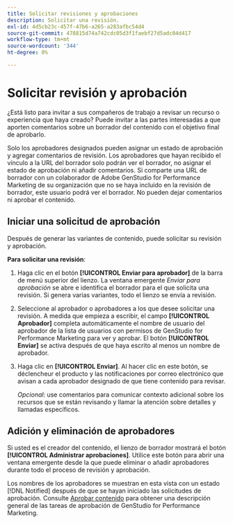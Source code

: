 ```yaml
---
title: Solicitar revisiones y aprobaciones
description: Solicitar una revisión.
exl-id: 4d5cb23c-457f-47b6-a265-a283afbc54d4
source-git-commit: 478815d74a742cdc05d3f1faebf27d5adc04d417
workflow-type: tm+mt
source-wordcount: '344'
ht-degree: 0%

---
```


# Solicitar revisión y aprobación

¿Está listo para invitar a sus compañeros de trabajo a revisar un recurso o experiencia que haya creado? Puede invitar a las partes interesadas a que aporten comentarios sobre un borrador del contenido con el objetivo final de aprobarlo.

Solo los aprobadores designados pueden asignar un estado de aprobación y agregar comentarios de revisión. Los aprobadores que hayan recibido el vínculo a la URL del borrador solo podrán ver el borrador, no asignar el estado de aprobación ni añadir comentarios. Si comparte una URL de borrador con un colaborador de Adobe GenStudio for Performance Marketing de su organización que no se haya incluido en la revisión de borrador, este usuario podrá ver el borrador. No pueden dejar comentarios ni aprobar el contenido.

## Iniciar una solicitud de aprobación

Después de generar las variantes de contenido, puede solicitar su revisión y aprobación.

**Para solicitar una revisión**:

1. Haga clic en el botón **[!UICONTROL Enviar para aprobador]** de la barra de menú superior del lienzo. La ventana emergente _Enviar para aprobación_ se abre e identifica el borrador para el que solicita una revisión. Si genera varias variantes, todo el lienzo se envía a revisión.

1. Seleccione al aprobador o aprobadores a los que desee solicitar una revisión. A medida que empieza a escribir, el campo **[!UICONTROL Aprobador]** completa automáticamente el nombre de usuario del aprobador de la lista de usuarios con permisos de GenStudio for Performance Marketing para ver y aprobar. El botón **[!UICONTROL Enviar]** se activa después de que haya escrito al menos un nombre de aprobador.

1. Haga clic en **[!UICONTROL Enviar]**. Al hacer clic en este botón, se déclencheur el producto y las notificaciones por correo electrónico que avisan a cada aprobador designado de que tiene contenido para revisar.

   _Opcional_: use comentarios para comunicar contexto adicional sobre los recursos que se están revisando y llamar la atención sobre detalles y llamadas específicos.

## Adición y eliminación de aprobadores

Si usted es el creador del contenido, el lienzo de borrador mostrará el botón **[!UICONTROL Administrar aprobaciones]**. Utilice este botón para abrir una ventana emergente desde la que puede eliminar o añadir aprobadores durante todo el proceso de revisión y aprobación.

Los nombres de los aprobadores se muestran en esta vista con un estado [!DNL Notified] después de que se hayan iniciado las solicitudes de aprobación. Consulte [Aprobar contenido](./approve-content.md) para obtener una descripción general de las tareas de aprobación de GenStudio for Performance Marketing.
